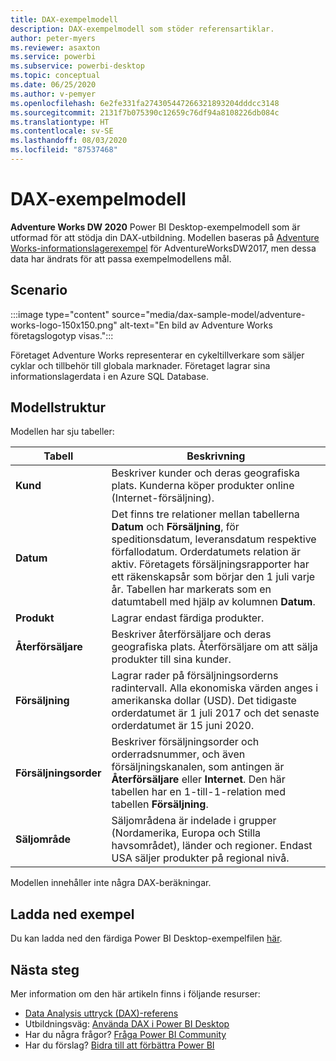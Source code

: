 ```yaml
---
title: DAX-exempelmodell
description: DAX-exempelmodell som stöder referensartiklar.
author: peter-myers
ms.reviewer: asaxton
ms.service: powerbi
ms.subservice: powerbi-desktop
ms.topic: conceptual
ms.date: 06/25/2020
ms.author: v-pemyer
ms.openlocfilehash: 6e2fe331fa274305447266321893204dddcc3148
ms.sourcegitcommit: 2131f7b075390c12659c76df94a8108226db084c
ms.translationtype: HT
ms.contentlocale: sv-SE
ms.lasthandoff: 08/03/2020
ms.locfileid: "87537468"
---
```

# <a name="dax-sample-model"></a>DAX-exempelmodell

**Adventure Works DW 2020** Power BI Desktop-exempelmodell som är utformad för att stödja din DAX-utbildning. Modellen baseras på [Adventure Works-informationslagerexempel](/sql/samples/adventureworks-install-configure#data-warehouse-downloads) för AdventureWorksDW2017, men dessa data har ändrats för att passa exempelmodellens mål.

## <a name="scenario"></a>Scenario

:::image type="content" source="media/dax-sample-model/adventure-works-logo-150x150.png" alt-text="En bild av Adventure Works företagslogotyp visas.":::

Företaget Adventure Works representerar en cykeltillverkare som säljer cyklar och tillbehör till globala marknader. Företaget lagrar sina informationslagerdata i en Azure SQL Database.

## <a name="model-structure"></a>Modellstruktur

Modellen har sju tabeller:

|Tabell|Beskrivning|
|-----|-------|
|**Kund**|Beskriver kunder och deras geografiska plats. Kunderna köper produkter online (Internet-försäljning).|
|**Datum**|Det finns tre relationer mellan tabellerna **Datum** och **Försäljning**, för speditionsdatum, leveransdatum respektive förfallodatum. Orderdatumets relation är aktiv. Företagets försäljningsrapporter har ett räkenskapsår som börjar den 1 juli varje år. Tabellen har markerats som en datumtabell med hjälp av kolumnen **Datum**.|
|**Produkt**|Lagrar endast färdiga produkter.|
|**Återförsäljare**|Beskriver återförsäljare och deras geografiska plats. Återförsäljare om att sälja produkter till sina kunder.|
|**Försäljning**|Lagrar rader på försäljningsorderns radintervall. Alla ekonomiska värden anges i amerikanska dollar (USD). Det tidigaste orderdatumet är 1 juli 2017 och det senaste orderdatumet är 15 juni 2020.|
|**Försäljningsorder**|Beskriver försäljningsorder och orderradsnummer, och även försäljningskanalen, som antingen är **Återförsäljare** eller **Internet**. Den här tabellen har en 1-till-1-relation med tabellen **Försäljning**.|
|**Säljområde**|Säljområdena är indelade i grupper (Nordamerika, Europa och Stilla havsområdet), länder och regioner. Endast USA säljer produkter på regional nivå.|

Modellen innehåller inte några DAX-beräkningar.

## <a name="download-sample"></a>Ladda ned exempel

Du kan ladda ned den färdiga Power BI Desktop-exempelfilen [här](https://aka.ms/dax-docs-sample-file).

## <a name="next-steps"></a>Nästa steg

Mer information om den här artikeln finns i följande resurser:

- [Data Analysis uttryck (DAX)-referens](/dax/)
- Utbildningsväg: [Använda DAX i Power BI Desktop](https://docs.microsoft.com/learn/paths/dax-power-bi/)
- Har du några frågor? [Fråga Power BI Community](https://community.powerbi.com/)
- Har du förslag? [Bidra till att förbättra Power BI](https://ideas.powerbi.com)
